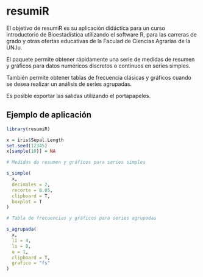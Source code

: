 
# resumiR

<!-- badges: start -->
<!-- badges: end -->

El objetivo de resumiR es su aplicación didáctica para un curso
introductorio de Bioestadística utilizando el software R, para las
carreras de grado y otras ofertas educativas de la Faculad de Ciencias
Agrarias de la UNJu.

El paquete permite obtener rápidamente una serie de medidas de resumen y
gráficos para datos numéricos discretos o continuos en series simples.

También permite obtener tablas de frecuencia clásicas y gráficos cuando
se desea realizar un análisis de series agrupadas.

Es posible exportar las salidas utilizando el portapapeles.

## Ejemplo de aplicación

``` r
library(resumiR)

x = iris$Sepal.Length
set.seed(12345)
x[sample(10)] = NA

# Medidas de resumen y gráficos para series simples

s_simple(
  x,
  decimales = 2,
  recorte = 0.05,
  clipboard = T,
  boxplot = T
)

# Tabla de frecuencias y gráficos para series agrupadas

s_agrupada(
  x,
  li = 4,
  ls = 8,
  a = 1,
  clipboard = T,
  grafico = "fs"
)
```
